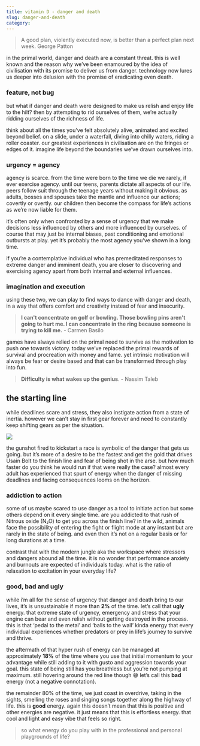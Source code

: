```yaml
---
title: vitamin D - danger and death
slug: danger-and-death
category: 
---
```

> A good plan, violently executed now, is better than a perfect plan next week. George Patton

in the primal world, danger and death are a constant threat. this is well known and the reason why we’ve been enamoured by the idea of civilisation with its promise to deliver us from danger. technology now lures us deeper into delusion with the promise of eradicating even death.

### feature, not bug
but what if danger and death were designed to make us relish and enjoy life to the hilt? then by attempting to rid ourselves of them, we’re actually ridding ourselves of the richness of life.

think about all the times you’ve felt absolutely alive, animated and excited beyond belief. on a slide, under a waterfall, diving into chilly waters, riding a roller coaster. our greatest experiences in civilisation are on the fringes or edges of it. imagine life beyond the boundaries we’ve drawn ourselves into.

### urgency = agency
agency is scarce. from the time were born to the time we die we rarely, if ever exercise agency. until our teens, parents dictate all aspects of our life. peers follow suit through the teenage years without making it obvious. as adults, bosses and spouses take the mantle and influence our actions; covertly or overtly. our children then become the compass for life’s actions as we’re now liable for them.

it’s often only when confronted by a sense of urgency that we make decisions less influenced by others and more influenced by ourselves. of course that may just be internal biases, past conditioning and emotional outbursts at play. yet it’s probably the most agency you’ve shown in a long time.

if you’re a contemplative individual who has premeditated responses to extreme danger and imminent death, you are closer to discovering and exercising agency apart from both internal and external influences.

### imagination and execution
using these two, we can play to find ways to dance with danger and death, in a way that offers comfort and creativity instead of fear and insecurity.

> **l can't concentrate on golf or**
> **bowling. Those bowling pins aren't going to hurt me. I can concentrate in the ring because someone is trying to kill me.** - Carmen Basilo

games have always relied on the primal need to survive as the motivation to push one towards victory. today we’ve replaced the primal rewards of survival and procreation with money and fame. yet intrinsic motivation will always be fear or desire based and that can be transformed through play into fun.

> **Difficulty is what wakes up the genius**. - Nassim Taleb

## the starting line
while deadlines scare and stress, they also instigate action from a state of inertia. however we can’t stay in first gear forever and need to constantly keep shifting gears as per the situation.

![](https://images.unsplash.com/photo-1461896836934-ffe607ba8211?crop=entropy&amp;cs=tinysrgb&amp;fit=max&amp;fm=jpg&amp;ixid=MnwxNDIyNzR8MHwxfHNlYXJjaHw5fHxzdGFydGluZyUyMGxpbmV8ZW58MHx8fHwxNjE1Njk4OTMz&amp;ixlib=rb-1.2.1&amp;q=80&amp;w=1080)

the gunshot fired to kickstart a race is symbolic of the danger that gets us going. but it’s more of a desire to be the fastest and get the gold that drives Usain Bolt to the finish line and fear of being shot in the arse. but how much faster do you think he would run if that were really the case? almost every adult has experienced that spurt of energy when the danger of missing deadlines and facing consequences looms on the horizon.

### addiction to action
some of us maybe scared to use danger as a tool to initiate action but some others depend on it every single time. are you addicted to that rush of Nitrous oxide (N₂O) to get you across the finish line? in the wild, animals face the possibility of entering the fight or flight mode at any instant but are rarely in the state of being. and even then it’s not on a regular basis or for long durations at a time.

contrast that with the modern jungle aka the workspace where stressors and dangers abound all the time. it is no wonder that performance anxiety and burnouts are expected of individuals today. what is the ratio of relaxation to excitation in your everyday life?

### good, bad and ugly
while i’m all for the sense of urgency that danger and death bring to our lives, it’s is unsustainable if more than **2%** of the time. let’s call that **ugly** energy. that extreme state of urgency, emergency and stress that your engine can bear and even relish without getting destroyed in the process. this is that ‘pedal to the metal’ and ‘balls to the wall’ kinda energy that every individual experiences whether predators or prey in life’s journey to survive and thrive.

the aftermath of that hyper rush of energy can be managed at approximately **18%** of the time where you use that initial momentum to your advantage while still adding to it with gusto and aggression towards your goal. this state of being still has you breathless but you’re not pumping at maximum. still hovering around the red line though 😅 let’s call this **bad** energy (not a negative connotation).

the remainder 80% of the time, we just coast in overdrive, taking in the sights, smelling the roses and singing songs together along the highway of life. this is **good** energy. again this doesn’t mean that this is positive and other energies are negative. it just means that this is effortless energy. that cool and light and easy vibe that feels so right.

> so what energy do you play with in the professional and personal playgrounds of life?
